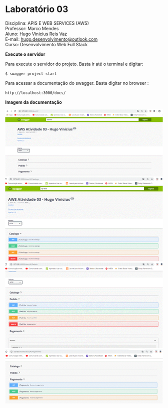 # Laboratório 03
Disciplina: APIS E WEB SERVICES (AWS)<br/>
Professor: Marco Mendes<br/>
Aluno: Hugo Vinicius Reis Vaz<br/>
E-mail: hugo.desenvolvimento@outlook.com<br/>
Curso: Desenvolvimento Web Full Stack<br/>

**Execute o servidor**

Para execute o servidor do projeto. Basta ir até o terminal e digitar:

```console
$ swagger project start
```

Para acessar a documentação do swagger. Basta digitar no browser :

```console
http://localhost:3000/docs/
```

**Imagem da documentação**

<img src="https://github.com/HugoVinicius/aws_atividade_03/blob/master/img/img1.gif"/>

<img src="https://github.com/HugoVinicius/aws_atividade_03/blob/master/img/img2.gif"/>

<img src="https://github.com/HugoVinicius/aws_atividade_03/blob/master/img/img3.gif"/>

<img src="https://github.com/HugoVinicius/aws_atividade_03/blob/master/img/img4.gif"/>
